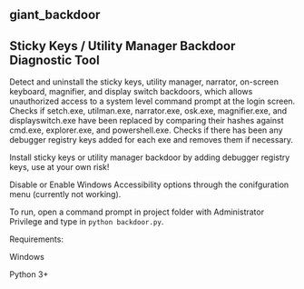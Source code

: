 ## giant_backdoor
## Sticky Keys / Utility Manager Backdoor Diagnostic Tool

Detect and uninstall the sticky keys, utility manager, narrator, on-screen keyboard, magnifier, and display switch backdoors, which allows unauthorized access to a system level command prompt at the login screen.  Checks if setch.exe, utilman.exe, narrator.exe, osk.exe, magnifier.exe, and displayswitch.exe have been replaced by comparing their hashes against cmd.exe, explorer.exe, and powershell.exe.  Checks if there has been any debugger registry keys added for each exe and removes them if necessary. 

Install sticky keys or utility manager backdoor by adding debugger registry keys, use at your own risk!

Disable or Enable Windows Accessibility options through the conifguration menu (currently not working).

To run, open a command prompt in project folder with Administrator Privilege and type in `python backdoor.py`.

Requirements: 

Windows

Python 3+
